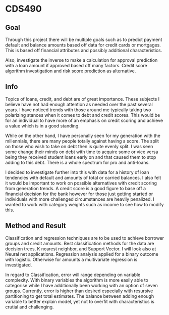 # CDS490

## Goal

Through this project there will be multiple goals such as to predict payment default and balance amounts based off data for credit cards or mortgages. This is based off financial attributes and possibly additional characteristics. 

Also, investigate the inverse to make a calculation for approval prediction with a loan amount if approved based off many factors. Credit score algorithm investigation and risk score prediction as alternative.


## Info

Topics of loans, credit, and debt are of great importance. These subjects I believe have not had enough attention as needed over the past several years. I have noticed trends with those around me typically taking two polarizing stances when it comes to debt and credit scores. This would be for an individual to have more of an emphasis on credit scoring and achieve a value which is in a good standing. 

While on the other hand, I have personally seen for my generation with the millennials, there are many people totally against having a score. The split on those who wish to take on debt then is quite evenly split. I was seen some change their minds on debt with time to acquire some or vice versa being they received student loans early on and that caused them to stop adding to this debt. There is a whole spectrum for pro and anti-loans. 

I decided to investigate further into this with data for a history of loan tendencies with default and amounts of total or carried balances. I also felt it would be important to work on possible alternatives with credit scoring from generation trends. A credit score is a good figure to base off a financial decision for the bank however for those just getting started or individuals with more challenged circumstances are heavily penalized. I wanted to work with category weights such as income to see how to modify this.

## Method and Result
Classification and regression techniques are to be used to achieve borrower groups and credit amounts.
Best classification methods for the data are decision trees, K nearest neighbor, and Support Vector. I will look also at Neural net applications. 
Regression analysis applied for a binary outcome with logistic. Otherwise for amounts a multivariate regression is investigated. 

In regard to Classification, error will range depending on variable complexity. With binary variables the algorithm is more easily able to categorise while I have additionally been working with an option of seven groups.
Currently, error is higher than desired especially with resursive partitioning to get total estimates. The balance between adding enough variable to better explain model, yet not to overfit with characteristics is crutial and challenging.


